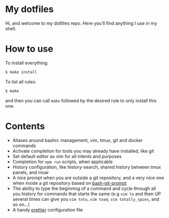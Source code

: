 # My dotfiles

Hi, and welcome to my dotfiles repo.
Here you’ll find anything I use in my shell.

# How to use

To install everything:
```bash
$ make install
```

To list all rules:
```bash
$ make
```
and then you can call `make` followed by the desired rule to only install this one.


# Contents

- Aliases around bashrc management, vim, tmux, git and docker commands
- Activate completion for tools you may already have installed, like git
- Set default editor as vim for all intents and purposes
- Completion for `npm run` scripts, when applicable
- History configuration, like history-search, shared history between tmux panels, and moar
- A nice prompt when you are outside a git repository, and a very nice one when inside a git repository based on [bash-git-prompt](https://github.com/magicmonty/bash-git-prompt)
- The ability to type the beginning of a command and cycle through all you history for commands that starts the same (e.g `vim to` and then UP several times can give you `vim toto`, `vim toad`, `vim totally_spies`, and so on…)
- A handy [prettier](https://prettier.io/) configuration file
